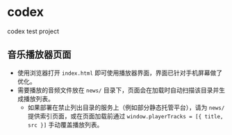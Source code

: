 # codex
codex test project

## 音乐播放器页面

- 使用浏览器打开 `index.html` 即可使用播放器界面，界面已针对手机屏幕做了优化。
- 需要播放的音频文件放在 `news/` 目录下，页面会在加载时自动扫描该目录并生成播放列表。
  - 如果部署在禁止列出目录的服务上（例如部分静态托管平台），请为 `news/` 提供索引页面，或在页面加载前通过 `window.playerTracks = [{ title, src }]` 手动覆盖播放列表。

